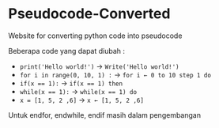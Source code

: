 # Pseudocode-Converted
Website for converting python code into pseudocode

Beberapa code yang dapat diubah : 

- `print('Hello world!')` -> `Write('Hello world!')`
- `for i in range(0, 10, 1) :` -> `for i ← 0 to 10 step 1 do`
- `if(x == 1):` -> `if(x == 1) then`
- `while(x == 1):` -> `while(x == 1) do`
- `x = [1, 5, 2 ,6]` -> `x ← [1, 5, 2 ,6]`

Untuk endfor, endwhile, endif
masih dalam pengembangan
